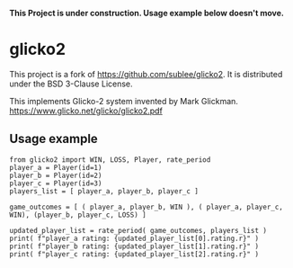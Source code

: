 **This Project is under construction. Usage example below doesn't move.**

# glicko2
This project is a fork of https://github.com/sublee/glicko2. 
It is distributed under the BSD 3-Clause License.

This implements Glicko-2 system invented by Mark Glickman. https://www.glicko.net/glicko/glicko2.pdf

## Usage example
    from glicko2 import WIN, LOSS, Player, rate_period
    player_a = Player(id=1)
    player_b = Player(id=2)
    player_c = Player(id=3)
    players_list = [ player_a, player_b, player_c ]

    game_outcomes = [ ( player_a, player_b, WIN ), ( player_a, player_c, WIN), (player_b, player_c, LOSS) ]

    updated_player_list = rate_period( game_outcomes, players_list )
    print( f"player_a rating: {updated_player_list[0].rating.r}" )
    print( f"player_b rating: {updated_player_list[1].rating.r}" )
    print( f"player_c rating: {updated_player_list[2].rating.r}" )

